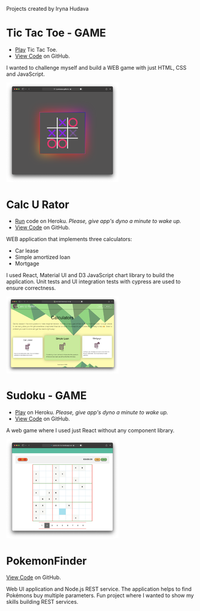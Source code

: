 Projects created by Iryna Hudava

# Tic Tac Toe - GAME
- [Play](https://irynahudava.github.io/TicTacToeGame) Tic Tac Toe.
- [View Code](https://github.com/IrynaHudava/TicTacToeGame) on GitHub.

I wanted to challenge myself and build a WEB game with just HTML, CSS and JavaScript.

<img src="./assets/tic-tac-toe.png" width="300" alt="Tic Tac Toe - GAME"/>

# Calc U Rator
- [Run](https://calcuraptor.herokuapp.com/) code on Heroku. _Please, give app's dyno a minute to wake up._
- [View Code](https://github.com/IrynaHudava/CalcuRator) on GitHub.

WEB application that implements three calculators: 
* Car lease
* Simple amortized loan
* Mortgage

I used React, Material UI and D3 JavaScript chart library to build the application. Unit tests and UI integration tests with cypress are used to ensure correctness.

<img src="./assets/calc-u-rator.png" width="300" alt="Calc U Rator"/>

# Sudoku - GAME
- [Play](https://sudoku-for-fun.herokuapp.com/) on Heroku. _Please, give app's dyno a minute to wake up._
- [View Code](https://github.com/IrynaHudava/Sudoku) on GitHub.

A web game where I used just React without any component library.

<img src="./assets/sudoku.png" width="300" alt="Sudoku - GAME"/>

# PokemonFinder
[View Code](https://github.com/IrynaHudava/PokemonFinderApp) on GitHub.

Web UI application and Node.js REST service. The application helps to find Pokémons buy multiple parameters. Fun project where I wanted to show my skills building REST services.